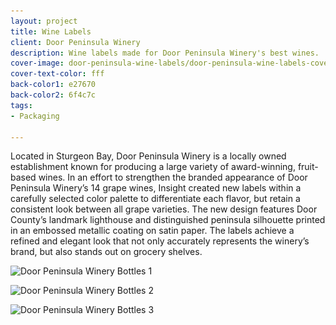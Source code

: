 ```yaml
---
layout: project
title: Wine Labels
client: Door Peninsula Winery
description: Wine labels made for Door Peninsula Winery's best wines.
cover-image: door-peninsula-wine-labels/door-peninsula-wine-labels-cover
cover-text-color: fff
back-color1: e27670
back-color2: 6f4c7c
tags:
- Packaging

---
```

Located in Sturgeon Bay, Door Peninsula Winery is a locally owned establishment known for producing a large variety of award-winning, fruit-based wines. In an effort to strengthen the branded appearance of Door Peninsula Winery’s 14 grape wines, Insight created new labels within a carefully selected color palette to differentiate each flavor, but retain a consistent look between all grape varieties. The new design features Door County’s landmark lighthouse and distinguished peninsula silhouette printed in an embossed metallic coating on satin paper. The labels achieve a refined and elegant look that not only accurately represents the winery’s brand, but also stands out on grocery shelves.

<div class="images">

<img class="half first fit" data-aos="fade-up" data-featherlight="/img/projects/door-peninsula-wine-labels/dpw-label-1.jpg"
alt="Door Peninsula Winery Bottles 1" src="/img/projects/door-peninsula-wine-labels/dpw-label-1.jpg"
srcset="/img/projects/door-peninsula-wine-labels/dpw-label-1-2400.jpg 2400w,
/img/projects/door-peninsula-wine-labels/dpw-label-1-1800.jpg 1800w,
/img/projects/door-peninsula-wine-labels/dpw-label-1-1200.jpg 1200w,
/img/projects/door-peninsula-wine-labels/dpw-label-1-900.jpg 900w,
/img/projects/door-peninsula-wine-labels/dpw-label-1-600.jpg 600w,
/img/projects/door-peninsula-wine-labels/dpw-label-1-400.jpg 400w" />

<img class="half last fit" data-aos="fade-up" data-aos-delay="200" data-featherlight="/img/projects/door-peninsula-wine-labels/dpw-label-3.jpg"
alt="Door Peninsula Winery Bottles 2" src="/img/projects/door-peninsula-wine-labels/dpw-label-3.jpg"
srcset="/img/projects/door-peninsula-wine-labels/dpw-label-3-2400.jpg 2400w,
/img/projects/door-peninsula-wine-labels/dpw-label-3-1800.jpg 1800w,
/img/projects/door-peninsula-wine-labels/dpw-label-3-1200.jpg 1200w,
/img/projects/door-peninsula-wine-labels/dpw-label-3-900.jpg 900w,
/img/projects/door-peninsula-wine-labels/dpw-label-3-600.jpg 600w,
/img/projects/door-peninsula-wine-labels/dpw-label-3-400.jpg 400w" />

<img class="full fit" data-aos="fade-up" data-featherlight="/img/projects/door-peninsula-wine-labels/dpw-label-2.jpg"
alt="Door Peninsula Winery Bottles 3" src="/img/projects/door-peninsula-wine-labels/dpw-label-2.jpg"
srcset="/img/projects/door-peninsula-wine-labels/dpw-label-2-2400.jpg 2400w,
/img/projects/door-peninsula-wine-labels/dpw-label-2-1800.jpg 1800w,
/img/projects/door-peninsula-wine-labels/dpw-label-2-1200.jpg 1200w,
/img/projects/door-peninsula-wine-labels/dpw-label-2-900.jpg 900w,
/img/projects/door-peninsula-wine-labels/dpw-label-2-600.jpg 600w,
/img/projects/door-peninsula-wine-labels/dpw-label-2-400.jpg 400w" />

</div>

